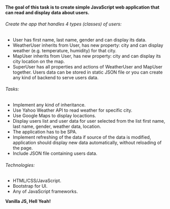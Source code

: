 #### The goal of this task is to create simple JavaScript web application that can read and display data about users.


###### Create the app that handles 4 types (classes) of users:

- User has first name, last name, gender and can display its data.
- WeatherUser inherits from User, has new property: city and can display weather
(e.g. temperature, humidity) for that city.
- MapUser inherits from User, has new property: city and can display its city location
on the map.
- SuperUser has all properties and actions of WeatherUser and MapUser together.
Users data can be stored in static JSON file or you can create any kind of backend to serve
users data.

###### Tasks:
- Implement any kind of inheritance.
- Use Yahoo Weather API to read weather for specific city.
- Use Google Maps to display locactions.
- Display users list and user data for user selected from the list first name, last name,
gender, weather data, location.
- The application has to be SPA.
- Implement refreshing of the data if source of the data is modified, application should
display new data automatically, without reloading of the page.
- Include JSON file containing users data.

###### Technologies:
- HTML/CSS/JavaScript.
- Bootstrap for UI.
- Any of JavaScript frameworks.

**Vanilla JS, Hell Yeah!**

